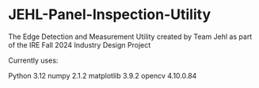 # JEHL-Panel-Inspection-Utility
The Edge Detection and Measurement Utility created by Team Jehl as part of the IRE Fall 2024 Industry Design Project

Currently uses:

Python 3.12
numpy 2.1.2
matplotlib 3.9.2
opencv 4.10.0.84
